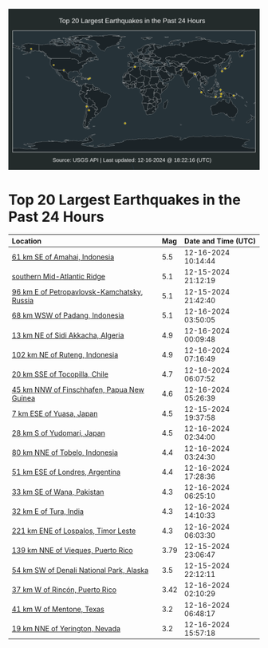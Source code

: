![Map](./map.png)

# Top 20 Largest Earthquakes in the Past 24 Hours

| Location | Mag | Date and Time (UTC) |
|:---|:---|:---|
| [61 km SE of Amahai, Indonesia](https://earthquake.usgs.gov/earthquakes/eventpage/us7000nz8f) | 5.5 | 12-16-2024 10:14:44 |
| [southern Mid-Atlantic Ridge](https://earthquake.usgs.gov/earthquakes/eventpage/us7000nz57) | 5.1 | 12-15-2024 21:12:19 |
| [96 km E of Petropavlovsk-Kamchatsky, Russia](https://earthquake.usgs.gov/earthquakes/eventpage/us7000nz5a) | 5.1 | 12-15-2024 21:42:40 |
| [68 km WSW of Padang, Indonesia](https://earthquake.usgs.gov/earthquakes/eventpage/us7000nz6g) | 5.1 | 12-16-2024 03:50:05 |
| [13 km NE of Sidi Akkacha, Algeria](https://earthquake.usgs.gov/earthquakes/eventpage/us7000nz5t) | 4.9 | 12-16-2024 00:09:48 |
| [102 km NE of Ruteng, Indonesia](https://earthquake.usgs.gov/earthquakes/eventpage/us7000nz7l) | 4.9 | 12-16-2024 07:16:49 |
| [20 km SSE of Tocopilla, Chile](https://earthquake.usgs.gov/earthquakes/eventpage/us7000nz71) | 4.7 | 12-16-2024 06:07:52 |
| [45 km NNW of Finschhafen, Papua New Guinea](https://earthquake.usgs.gov/earthquakes/eventpage/us7000nz6s) | 4.6 | 12-16-2024 05:26:39 |
| [7 km ESE of Yuasa, Japan](https://earthquake.usgs.gov/earthquakes/eventpage/us7000nz4u) | 4.5 | 12-15-2024 19:37:58 |
| [28 km S of Yudomari, Japan](https://earthquake.usgs.gov/earthquakes/eventpage/us7000nz66) | 4.5 | 12-16-2024 02:34:00 |
| [80 km NNE of Tobelo, Indonesia](https://earthquake.usgs.gov/earthquakes/eventpage/us7000nz6e) | 4.4 | 12-16-2024 03:24:30 |
| [51 km ESE of Londres, Argentina](https://earthquake.usgs.gov/earthquakes/eventpage/us7000nzae) | 4.4 | 12-16-2024 17:28:36 |
| [33 km SE of Wana, Pakistan](https://earthquake.usgs.gov/earthquakes/eventpage/us7000nz75) | 4.3 | 12-16-2024 06:25:10 |
| [32 km E of Tura, India](https://earthquake.usgs.gov/earthquakes/eventpage/us7000nz9t) | 4.3 | 12-16-2024 14:10:33 |
| [221 km ENE of Lospalos, Timor Leste](https://earthquake.usgs.gov/earthquakes/eventpage/us7000nz70) | 4.3 | 12-16-2024 06:03:30 |
| [139 km NNE of Vieques, Puerto Rico](https://earthquake.usgs.gov/earthquakes/eventpage/pr2024350004) | 3.79 | 12-15-2024 23:06:47 |
| [54 km SW of Denali National Park, Alaska](https://earthquake.usgs.gov/earthquakes/eventpage/ak024g379lnp) | 3.5 | 12-15-2024 22:12:11 |
| [37 km W of Rincón, Puerto Rico](https://earthquake.usgs.gov/earthquakes/eventpage/pr71468683) | 3.42 | 12-16-2024 02:10:29 |
| [41 km W of Mentone, Texas](https://earthquake.usgs.gov/earthquakes/eventpage/tx2024ypzo) | 3.2 | 12-16-2024 06:48:17 |
| [19 km NNE of Yerington, Nevada](https://earthquake.usgs.gov/earthquakes/eventpage/nn00889754) | 3.2 | 12-16-2024 15:57:18 |
